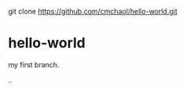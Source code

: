 
git clone https://github.com/cmchaol/hello-world.git


hello-world
===========

my first branch.

..

